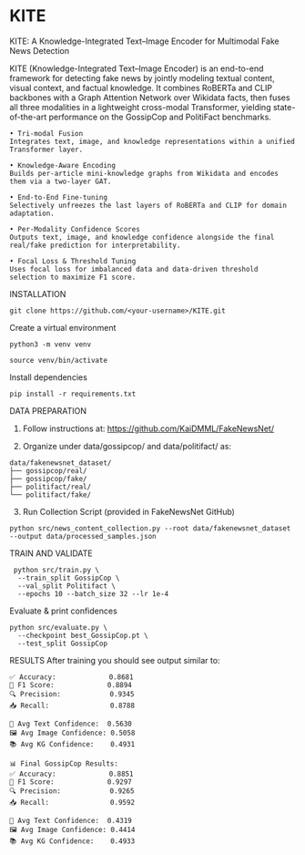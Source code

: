 # KITE
KITE: A Knowledge-Integrated Text–Image Encoder for Multimodal Fake News Detection

KITE (Knowledge-Integrated Text–Image Encoder) is an end-to-end framework for detecting fake news by jointly modeling textual content, visual context, and factual knowledge. It combines RoBERTa and CLIP backbones with a Graph Attention Network over Wikidata facts, then fuses all three modalities in a lightweight cross-modal Transformer, yielding state-of-the-art performance on the GossipCop and PolitiFact benchmarks.

	• Tri-modal Fusion
	Integrates text, image, and knowledge representations within a unified Transformer layer.

	• Knowledge-Aware Encoding
	Builds per-article mini-knowledge graphs from Wikidata and encodes them via a two-layer GAT.

	• End-to-End Fine-tuning
	Selectively unfreezes the last layers of RoBERTa and CLIP for domain adaptation.
 
	• Per-Modality Confidence Scores
	Outputs text, image, and knowledge confidence alongside the final real/fake prediction for interpretability.

	• Focal Loss & Threshold Tuning
	Uses focal loss for imbalanced data and data-driven threshold selection to maximize F1 score.

INSTALLATION

```git clone https://github.com/<your-username>/KITE.git```

Create a virtual environment

```python3 -m venv venv```

```source venv/bin/activate```

Install dependencies

```pip install -r requirements.txt```


DATA PREPARATION

1. Follow instructions at: https://github.com/KaiDMML/FakeNewsNet/

2. Organize under data/gossipcop/ and data/politifact/ as:
 ```  
data/fakenewsnet_dataset/
├── gossipcop/real/
├── gossipcop/fake/
├── politifact/real/
└── politifact/fake/
```
3. Run Collection Script (provided in FakeNewsNet GitHub)

```python src/news_content_collection.py --root data/fakenewsnet_dataset --output data/processed_samples.json```



TRAIN AND VALIDATE


```
 python src/train.py \
  --train_split GossipCop \
  --val_split Politifact \
  --epochs 10 --batch_size 32 --lr 1e-4
```

Evaluate & print confidences

```
python src/evaluate.py \
  --checkpoint best_GossipCop.pt \
  --test_split GossipCop
```

RESULTS
After training you should see output similar to: 

```📊 Final PolitiFact Results:
✅ Accuracy:             0.8681
🎯 F1 Score:             0.8894
🔍 Precision:            0.9345
📥 Recall:               0.8788

📖 Avg Text Confidence:  0.5630
🖼️ Avg Image Confidence: 0.5058
📚 Avg KG Confidence:    0.4931

📊 Final GossipCop Results:
✅ Accuracy:             0.8851
🎯 F1 Score:             0.9297
🔍 Precision:            0.9265
📥 Recall:               0.9592

📖 Avg Text Confidence:  0.4319
🖼️ Avg Image Confidence: 0.4414
📚 Avg KG Confidence:    0.4933
```

